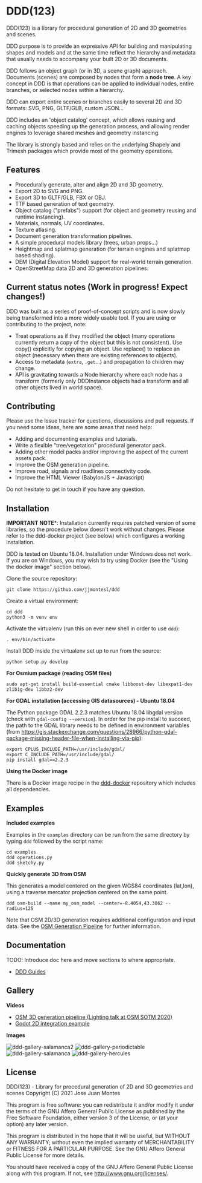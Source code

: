 # DDD(123)

DDD(123) is a library for procedural generation of 2D and 3D geometries and scenes.

DDD purpose is to provide an expressive API for building and manipulating
shapes and models and at the same time reflect the hierarchy and metadata
that usually needs to accompany your built 2D or 3D documents.

DDD follows an object graph (or in 3D, a scene graph) approach. Documents (scenes)
are composed by nodes that form a **node tree**. A key concept in DDD is that
operations can be applied to individual nodes, entire branches, or selected
nodes within a hierarchy.

DDD can export entire scenes or branches easily to several 2D and 3D
formats: SVG, PNG, GLTF/GLB, custom JSON...

DDD includes an 'object catalog' concept, which allows reusing and caching objects
speeding up the generation process, and allowing render engines to leverage shared
meshes and geometry instancing.

The library is strongly based and relies on the underlying Shapely and Trimesh
packages which provide most of the geometry operations.


## Features

- Procedurally generate, alter and align 2D and 3D geometry.
- Export 2D to SVG and PNG.
- Export 3D to GLTF/GLB, FBX or OBJ.
- TTF based generation of text geometry.
- Object catalog ("prefabs") support (for object and geometry reusing and runtime instancing).
- Materials, normals, UV coordinates.
- Texture atlasing.
- Document generation transformation pipelines.
- A simple procedural models library (trees, urban props...)
- Heightmap and splatmap generation (for terrain engines and splatmap based shading).
- DEM (Digital Elevation Model) support for real-world terrain generation.
- OpenStreetMap data 2D and 3D generation pipelines.


## Current status notes (Work in progress! Expect changes!)

DDD was built as a series of proof-of-concept scripts and is now slowly being
transformed into a more widely usable tool. If you are using or contributing
to the project, note:

- Treat operations as if they modified the object (many operations currently return
  a copy of the object but this is not consistent).
  Use copy() explicitly for copying an object. Use replace() to replace an
  object (necessary when there are existing references to objects).
- Access to metadata (`extra`, `.get`...) and propagation to children may change.
- API is gravitating towards a Node hierarchy where each node has a transform
  (formerly only DDDInstance objects had a transform and all other objects lived
  in world space).


## Contributing

Please use the Issue tracker for questions, discussions and pull requests.
If you need some ideas, here are some areas that need help:

- Adding and documenting examples and tutorials.
- Write a flexible "tree/vegetation" procedural generator pack.
- Adding other model packs and/or improving the aspect of the current assets pack.
- Improve the OSM generation pipeline.
- Improve road, signals and roadlines connectivity code.
- Improve the HTML Viewer (BabylonJS + Javascript)

Do not hesitate to get in touch if you have any question.


## Installation

**IMPORTANT NOTE***: Installation currently requires patched version of some libraries, so the
procedure below doesn't work without changes. Please refer to the ddd-docker project (see below)
which configures a working installation.

DDD is tested on Ubuntu 18.04. Installation under Windows does not work.
If you are on Windows, you may wish to try using Docker (see the "Using the docker image" section below).

Clone the source repository:

    git clone https://github.com/jjmontesl/ddd

Create a virtual environment:

    cd ddd
    python3 -m venv env

Activate the virtualenv (run this on ever new shell in order to use `ddd`):

    . env/bin/activate

Install DDD inside the virtualenv set up to run from the source:

    python setup.py develop

**For Osmium package (reading OSM files)**

    sudo apt-get install build-essential cmake libboost-dev libexpat1-dev zlib1g-dev libbz2-dev

**For GDAL installation (accessing GIS datasources) - Ubuntu 18.04**

The Python package GDAL 2.2.3 matches Ubuntu 18.04 libgdal version (check with `gdal-config --version`). In order
for the pip install to succeed, the path to the GDAL library needs to be defined in environment variables
(from https://gis.stackexchange.com/questions/28966/python-gdal-package-missing-header-file-when-installing-via-pip):

    export CPLUS_INCLUDE_PATH=/usr/include/gdal/
    export C_INCLUDE_PATH=/usr/include/gdal/
    pip install gdal==2.2.3

**Using the Docker image**

There is a Docker image recipe in the [ddd-docker](https://github.com/jjmontesl/ddd-docker) repository
which includes all dependencies.


## Examples

**Included examples**

Examples in the `examples` directory can be run from the same directory by
typing `ddd` followed by the script name:

    cd examples
    ddd operations.py
    ddd sketchy.py

**Quickly generate 3D from OSM**

This generates a model centered on the given WGS84 coordinates (lat,lon),
using a traverse mercator projection centered on the same point.

    ddd osm-build --name my_osm_model --center=-8.4054,43.3862 --radius=125

Note that OSM 2D/3D generation requires additional configuration and input
data. See the [OSM Generation Pipeline](doc/osm.md) for further information.


## Documentation

TODO: Introduce doc here and move sections to where appropriate.

- [DDD Guides](doc/)


## Gallery

**Videos**

- [OSM 3D generation pipeline (Lighting talk at OSM SOTM 2020)](https://youtu.be/R_AHn_eLpso)
- [Godot 2D integration example](https://youtu.be/wQVSpBloGj0)

**Images**

![ddd-gallery-salamanca2](doc/gallery/2020062x-salamanca-cathedral-river.png "Salamanca Cathedral generated from OSM data (render by Three.js)")
![ddd-gallery-periodictable](doc/gallery/20200628-periodictable.png "Periodic Table generated from CSV file")
![ddd-gallery-salamanca](doc/gallery/20200628-salamanca-cathedral-from-blender3-night.png "Salamanca Cathedral generated from OSM data (rendered by Blender)")
![ddd-gallery-hercules](doc/gallery/acoruna_hercules_750r_-8.406,43.386.png "Torre de Hercules 2D rendered from OSM data")


## License

DDD(123) - Library for procedural generation of 2D and 3D geometries and scenes
Copyright (C) 2021 Jose Juan Montes

This program is free software: you can redistribute it and/or modify
it under the terms of the GNU Affero General Public License as published by
the Free Software Foundation, either version 3 of the License, or
(at your option) any later version.

This program is distributed in the hope that it will be useful,
but WITHOUT ANY WARRANTY; without even the implied warranty of
MERCHANTABILITY or FITNESS FOR A PARTICULAR PURPOSE.  See the
GNU Affero General Public License for more details.

You should have received a copy of the GNU Affero General Public License
along with this program.  If not, see <http://www.gnu.org/licenses/>.
